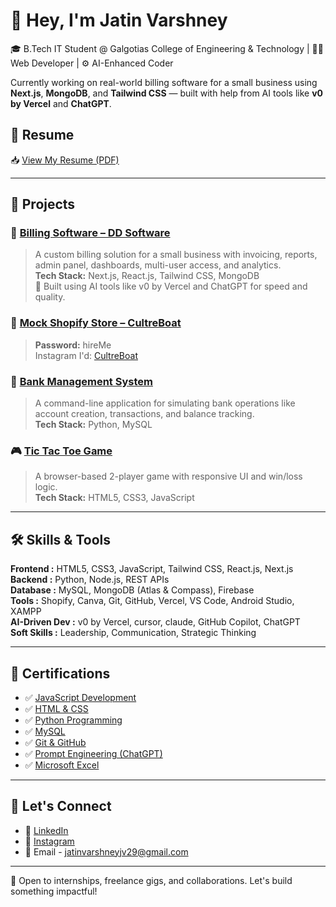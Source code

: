 # 👋 Hey, I'm Jatin Varshney

🎓 B.Tech IT Student @ Galgotias College of Engineering & Technology | 👨‍💻 Web Developer | ⚙️ AI-Enhanced Coder

Currently working on real-world billing software for a small business using **Next.js**, **MongoDB**, and **Tailwind CSS** — built with help from AI tools like **v0 by Vercel** and **ChatGPT**.


## 📄 Resume
📥 [View My Resume (PDF)](https://drive.google.com/file/d/1P_W2QYRtdqPT3u31rpMV6cpYnvTI0NEF/view?usp=sharing)

---

## 💼 Projects

### 🧾 [Billing Software – DD Software](https://ddsoft-sigma.vercel.app)
> A custom billing solution for a small business with invoicing, reports, admin panel, dashboards, multi-user access, and analytics.  
> **Tech Stack:** Next.js, React.js, Tailwind CSS, MongoDB  
> 🧠 Built using AI tools like v0 by Vercel and ChatGPT for speed and quality.

### 🧾 [Mock Shopify Store – CultreBoat](https://cultreboatt.myshopify.com/)
> **Password:** hireMe  
> Instagram I'd: [CultreBoat](https://www.instagram.com/cultreboat/)  

### 🏦 [Bank Management System](https://github.com/jatiinnn/Bank_Management_System)
> A command-line application for simulating bank operations like account creation, transactions, and balance tracking.  
> **Tech Stack:** Python, MySQL

### 🎮 [Tic Tac Toe Game](https://github.com/jatiinnn/mini-project-Tic-Tac-Toe-)
> A browser-based 2-player game with responsive UI and win/loss logic.  
> **Tech Stack:** HTML5, CSS3, JavaScript

---

## 🛠️ Skills & Tools

**Frontend :**  HTML5, CSS3, JavaScript, Tailwind CSS, React.js, Next.js  
**Backend :**  Python, Node.js, REST APIs  
**Database :**  MySQL, MongoDB (Atlas & Compass), Firebase  
**Tools :**  Shopify, Canva, Git, GitHub, Vercel, VS Code, Android Studio, XAMPP  
**AI-Driven Dev :**  v0 by Vercel, cursor, claude, GitHub Copilot, ChatGPT  
**Soft Skills :**  Leadership, Communication, Strategic Thinking

---

## 📜 Certifications
- ✅ [JavaScript Development](https://drive.google.com/file/d/1CuQL9tuyVx0HB5DWuWubpzSpZXzpWDAl/view?usp=drive_link)
- ✅ [HTML & CSS](https://drive.google.com/file/d/1B85oMYDwqlsFtUSuvG0JZHsdG2RBkwmT/view?usp=drive_link)
- ✅ [Python Programming](https://drive.google.com/file/d/1dQA09zrMX91lFXSvPFv_bLXLu1O5VJfh/view?usp=drive_link)
- ✅ [MySQL](https://drive.google.com/file/d/15HxslmZqFvvmdCDnaaz_6L5greSrGtpH/view?usp=drive_link)
- ✅ [Git & GitHub](https://drive.google.com/file/d/1H7jrIiAf9S6JuVo5PWqJuBT2SkiYE_SX/view?usp=drive_link)
- ✅ [Prompt Engineering (ChatGPT)](https://drive.google.com/file/d/100DX_k-FEw1NS1pP6mWgSYMunvzmlFYk/view?usp=drive_link)
- ✅ [Microsoft Excel](https://drive.google.com/file/d/13JSoiIendCwApgWR239Y89_jydNUXDTL/view?usp=drive_link)

---

## 🔗 Let's Connect

- 💼 [LinkedIn](https://linkedin.com/in/jatin-varshneyyy)
- 📶 [Instagram](https://www.instagram.com/jatin._.0/)
- 📧 Email - jatinvarshneyjv29@gmail.com


---

🧠 Open to internships, freelance gigs, and collaborations. Let's build something impactful!

